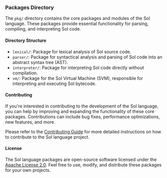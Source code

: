 ### Packages Directory

The `pkg/` directory contains the core packages and modules of the Sol language. These packages provide essential functionality for parsing, compiling, and interpreting Sol code.

#### Directory Structure

- `lexical/`: Package for lexical analysis of Sol source code.
- `parser/`: Package for syntactical analysis and parsing of Sol code into an abstract syntax tree (AST).
- `interpreter/`: Package for interpreting Sol code directly without compilation.
- `vm/`: Package for the Sol Virtual Machine (SVM), responsible for interpreting and executing Sol bytecode.

#### Contributing

If you're interested in contributing to the development of the Sol language, you can help by improving and expanding the functionality of these core packages. Contributions can include bug fixes, performance optimizations, new features, and more.

Please refer to the [Contributing Guide](../docs/contributing.md) for more detailed instructions on how to contribute to the Sol language project.

#### License

The Sol language packages are open-source software licensed under the [Apache License 2.0](../LICENSE). Feel free to use, modify, and distribute these packages for your own projects.
